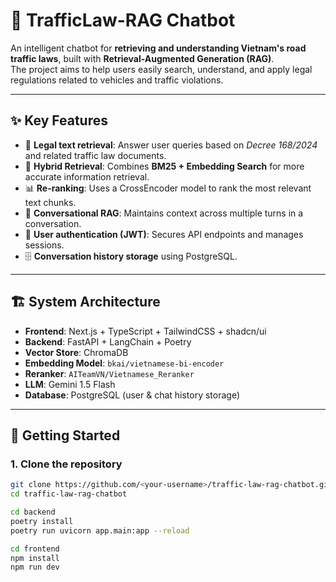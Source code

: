 # 🚦 TrafficLaw-RAG Chatbot

An intelligent chatbot for **retrieving and understanding Vietnam's road traffic laws**, built with **Retrieval-Augmented Generation (RAG)**.  
The project aims to help users easily search, understand, and apply legal regulations related to vehicles and traffic violations.

---

## ✨ Key Features
- 📑 **Legal text retrieval**: Answer user queries based on *Decree 168/2024* and related traffic law documents.  
- 🔎 **Hybrid Retrieval**: Combines **BM25 + Embedding Search** for more accurate information retrieval.  
- 📊 **Re-ranking**: Uses a CrossEncoder model to rank the most relevant text chunks.  
- 💬 **Conversational RAG**: Maintains context across multiple turns in a conversation.  
- 🔐 **User authentication (JWT)**: Secures API endpoints and manages sessions.  
- 🗄️ **Conversation history storage** using PostgreSQL.  

---

## 🏗️ System Architecture
- **Frontend**: Next.js + TypeScript + TailwindCSS + shadcn/ui  
- **Backend**: FastAPI + LangChain + Poetry  
- **Vector Store**: ChromaDB  
- **Embedding Model**: `bkai/vietnamese-bi-encoder`  
- **Reranker**: `AITeamVN/Vietnamese_Reranker`  
- **LLM**: Gemini 1.5 Flash  
- **Database**: PostgreSQL (user & chat history storage)  

---

## 🚀 Getting Started

### 1. Clone the repository
```bash
git clone https://github.com/<your-username>/traffic-law-rag-chatbot.git
cd traffic-law-rag-chatbot

cd backend
poetry install
poetry run uvicorn app.main:app --reload

cd frontend
npm install
npm run dev
